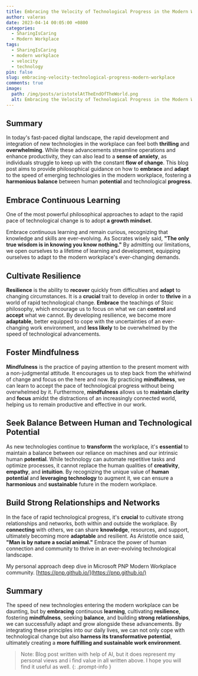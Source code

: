 ```yaml
---
title: Embracing the Velocity of Technological Progress in the Modern Workplace
author: valeras
date: 2023-04-14 00:05:00 +0800
categories:
  - SharingIsCaring
  - Modern Workplace
tags:
  - SharingIsCaring
  - modern workplace
  - velocity
  - technology
pin: false
slug: embracing-velocity-technological-progress-modern-workplace
comments: true
image:
  path: /img/posts/aristotelAtTheEndOfTheWorld.png
  alt: Embracing the Velocity of Technological Progress in the Modern Workplace
---
```


## Summary

In today's fast-paced digital landscape, the rapid development and integration of new technologies in the workplace can feel both **thrilling** and **overwhelming**. 
While these advancements streamline operations and enhance productivity, they can also lead to a **sense of anxiety**, as individuals struggle to keep up with the constant **flow of change**. 
This blog post aims to provide philosophical guidance on how to **embrace** and **adapt** to the speed of emerging technologies in the modern workplace, fostering a **harmonious balance** between human **potential** and technological **progress**.


## Embrace Continuous Learning

One of the most powerful philosophical approaches to adapt to the rapid pace of technological change is to adopt **a growth mindset**. 

Embrace continuous learning and remain curious, recognizing that knowledge and skills are ever-evolving.
As Socrates wisely said, **"The only true wisdom is in knowing you know nothing."** By admitting our limitations, we open ourselves to a lifetime of learning and development, equipping ourselves to adapt to the modern workplace's ever-changing demands.

## Cultivate Resilience

**Resilience** is the ability to **recover** quickly from difficulties and **adapt** to changing circumstances. It is a **crucial** trait to develop in order to **thrive** in a world of rapid technological change. **Embrace** the teachings of Stoic philosophy, which encourage us to focus on what we can **control** and **accept** what we cannot. By developing resilience, we become more **adaptable**, better equipped to cope with the uncertainties of an ever-changing work environment, and **less likely** to be overwhelmed by the speed of technological advancements.

## Foster Mindfulness

**Mindfulness** is the practice of paying attention to the present moment with a non-judgmental attitude. It encourages us to step back from the whirlwind of change and focus on the here and now. By practicing **mindfulness**, we can learn to accept the pace of technological progress without being overwhelmed by it. Furthermore, **mindfulness** allows us to **maintain clarity** and **focus** amidst the distractions of an increasingly connected world, helping us to remain productive and effective in our work.

## Seek Balance Between Human and Technological Potential

As new technologies continue to **transform** the workplace, it's **essential** to maintain a balance between our reliance on machines and our intrinsic human **potential**. While technology can automate repetitive tasks and optimize processes, it cannot replace the human qualities of **creativity**, **empathy**, and **intuition**. By recognizing the unique value of **human potential** and **leveraging technology** to augment it, we can ensure a **harmonious** and **sustainable** future in the modern workplace.

## Build Strong Relationships and Networks

In the face of rapid technological progress, it's **crucial** to cultivate strong relationships and networks, both within and outside the workplace. By **connecting** with others, we can share **knowledge**, resources, and support, ultimately becoming more **adaptable** and resilient. As Aristotle once said, **"Man is by nature a social animal."** Embrace the power of human connection and community to thrive in an ever-evolving technological landscape.

My personal approach deep dive in Microsoft PNP Modern Workplace community. [https://pnp.github.io/](https://pnp.github.io/)

## Summary

The speed of new technologies entering the modern workplace can be daunting, but by **embracing** continuous **learning**, cultivating **resilience**, fostering **mindfulness**, seeking **balance**, and building **strong relationships**, we can successfully adapt and grow alongside these advancements. By integrating these principles into our daily lives, we can not only cope with technological change but also **harness its transformative potential**, ultimately creating a **more fulfilling and sustainable work environment**.

> Note: Blog post written with help of AI, but it does represent my personal views and i find value in all written above. I hope you will find it useful as well.
{: .prompt-info }
